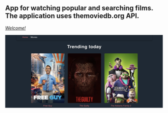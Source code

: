 ## App for watching popular and searching films. The application uses themoviedb.org API.

 [_Welcome!_](https://stm-netlify.netlify.app/)
 
 <a href="https://stm-netlify.netlify.app/"><img src="https://raw.githubusercontent.com/Tetiana1386/goit-react-hw-04-movies/main/src/img/scrin.png" alt="phonebook" border="0"></a>
